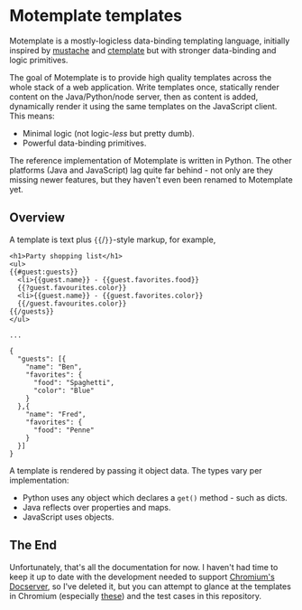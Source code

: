 # Motemplate templates

Motemplate is a mostly-logicless data-binding templating language, initially inspired by [mustache](http://mustache.github.com/) and [ctemplate](http://code.google.com/p/ctemplate) but with stronger data-binding and logic primitives.

The goal of Motemplate is to provide high quality templates across the whole stack of a web application. Write templates once, statically render content on the Java/Python/node server, then as content is added, dynamically render it using the same templates on the JavaScript client. This means:

* Minimal logic (not logic-*less* but pretty dumb).
* Powerful data-binding primitives.

The reference implementation of Motemplate is written in Python. The other platforms (Java and JavaScript) lag quite far behind - not only are they missing newer features, but they haven't even been renamed to Motemplate yet.

## Overview

A template is text plus `{{`/`}}`-style markup, for example,

    <h1>Party shopping list</h1>
    <ul>
    {{#guest:guests}}
      <li>{{guest.name}} - {{guest.favorites.food}}
      {{?guest.favourites.color}}
      <li>{{guest.name}} - {{guest.favorites.color}}
      {{/guest.favourites.color}}
    {{/guests}}
    </ul>

    ...

    {
      "guests": [{
        "name": "Ben",
        "favorites": {
          "food": "Spaghetti",
          "color": "Blue"
        }
      },{
        "name": "Fred",
        "favorites": {
          "food": "Penne"
        }
      }]
    }

A template is rendered by passing it object data. The types vary per implementation:

* Python uses any object which declares a `get()` method - such as dicts.
* Java reflects over properties and maps.
* JavaScript uses objects.

## The End

Unfortunately, that's all the documentation for now. I haven't had time to keep it up to date with the development needed to support [Chromium's Docserver](https://chromium.googlesource.com/chromium/src.git/+/master/chrome/common/extensions/docs/), so I've deleted it, but you can attempt to glance at the templates in Chromium (especially [these](https://chromium.googlesource.com/chromium/src.git/+/master/chrome/common/extensions/docs/templates/private/)) and the test cases in this repository.
